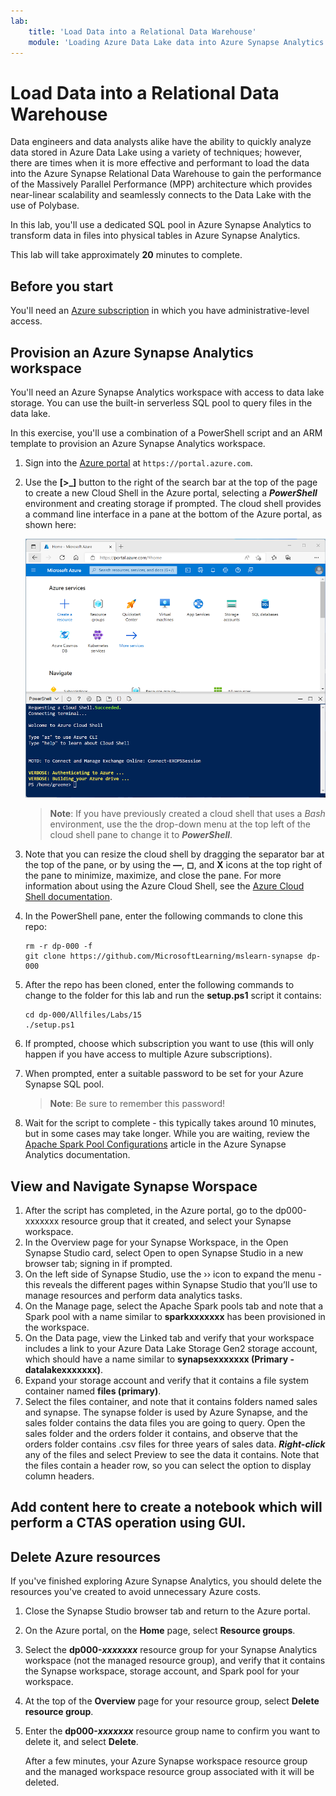 ```yaml
---
lab:
    title: 'Load Data into a Relational Data Warehouse'
    module: 'Loading Azure Data Lake data into Azure Synapse Analytics'
---
```


# Load Data into a Relational Data Warehouse

Data engineers and data analysts alike have the ability to quickly analyze data stored in Azure Data Lake using a variety of techniques; however, there are times 
when it is more effective and performant to load the data into the Azure Synapse Relational Data Warehouse to gain the performance of the Massively Parallel Performance (MPP)
architecture which provides near-linear scalability and seamlessly connects to the Data Lake with the use of Polybase.

In this lab, you'll use a dedicated SQL pool in Azure Synapse Analytics to transform data in files into physical tables in Azure Synapse Analytics.

This lab will take approximately **20** minutes to complete.

## Before you start

You'll need an [Azure subscription](https://azure.microsoft.com/free) in which you have administrative-level access.

## Provision an Azure Synapse Analytics workspace

You'll need an Azure Synapse Analytics workspace with access to data lake storage. You can use the built-in serverless SQL pool to query files in the data lake.

In this exercise, you'll use a combination of a PowerShell script and an ARM template to provision an Azure Synapse Analytics workspace.

1. Sign into the [Azure portal](https://portal.azure.com) at `https://portal.azure.com`.
2. Use the **[\>_]** button to the right of the search bar at the top of the page to create a new Cloud Shell in the Azure portal, selecting a ***PowerShell*** environment and creating storage if prompted. The cloud shell provides a command line interface in a pane at the bottom of the Azure portal, as shown here:

    ![Azure portal with a cloud shell pane](./images/cloud-shell.png)

    > **Note**: If you have previously created a cloud shell that uses a *Bash* environment, use the the drop-down menu at the top left of the cloud shell pane to change it to ***PowerShell***.

3. Note that you can resize the cloud shell by dragging the separator bar at the top of the pane, or by using the **&#8212;**, **&#9723;**, and **X** icons at the top right of the pane to minimize, maximize, and close the pane. For more information about using the Azure Cloud Shell, see the [Azure Cloud Shell documentation](https://docs.microsoft.com/azure/cloud-shell/overview).

4. In the PowerShell pane, enter the following commands to clone this repo:

    ```
    rm -r dp-000 -f
    git clone https://github.com/MicrosoftLearning/mslearn-synapse dp-000
    ```

5. After the repo has been cloned, enter the following commands to change to the folder for this lab and run the **setup.ps1** script it contains:

    ```
    cd dp-000/Allfiles/Labs/15
    ./setup.ps1
    ```

6. If prompted, choose which subscription you want to use (this will only happen if you have access to multiple Azure subscriptions).
7. When prompted, enter a suitable password to be set for your Azure Synapse SQL pool.

    > **Note**: Be sure to remember this password!

8. Wait for the script to complete - this typically takes around 10 minutes, but in some cases may take longer. While you are waiting, review the [Apache Spark Pool Configurations](https://learn.microsoft.com/en-us/azure/synapse-analytics/spark/apache-spark-pool-configurations) article in the Azure Synapse Analytics documentation.

## View and Navigate Synapse Worspace
1. After the script has completed, in the Azure portal, go to the dp000-xxxxxxx resource group that it created, and select your Synapse workspace.
2. In the Overview page for your Synapse Workspace, in the Open Synapse Studio card, select Open to open Synapse Studio in a new browser tab; signing in if prompted.
3. On the left side of Synapse Studio, use the ›› icon to expand the menu - this reveals the different pages within Synapse Studio that you’ll use to manage resources and perform data analytics tasks.
4. On the Manage page, select the Apache Spark pools tab and note that a Spark pool with a name similar to **sparkxxxxxxx** has been provisioned in the workspace.
5. On the Data page, view the Linked tab and verify that your workspace includes a link to your Azure Data Lake Storage Gen2 storage account, which should have a name similar to **synapsexxxxxxx (Primary - datalakexxxxxxx)**.
6. Expand your storage account and verify that it contains a file system container named **files (primary)**.
7. Select the files container, and note that it contains folders named sales and synapse. The synapse folder is used by Azure Synapse, and the sales folder contains the data files you are going to query.
Open the sales folder and the orders folder it contains, and observe that the orders folder contains .csv files for three years of sales data.
***Right-click*** any of the files and select Preview to see the data it contains. Note that the files contain a header row, so you can select the option to display column headers.

## Add content here to create a notebook which will perform a CTAS operation using GUI.

## Delete Azure resources
If you've finished exploring Azure Synapse Analytics, you should delete the resources you've created to avoid unnecessary Azure costs.

1. Close the Synapse Studio browser tab and return to the Azure portal.
2. On the Azure portal, on the **Home** page, select **Resource groups**.
3. Select the **dp000-*xxxxxxx*** resource group for your Synapse Analytics workspace (not the managed resource group), and verify that it contains the Synapse workspace, storage account, and Spark pool for your workspace.
4. At the top of the **Overview** page for your resource group, select **Delete resource group**.
5. Enter the **dp000-*xxxxxxx*** resource group name to confirm you want to delete it, and select **Delete**.

    After a few minutes, your Azure Synapse workspace resource group and the managed workspace resource group associated with it will be deleted.
